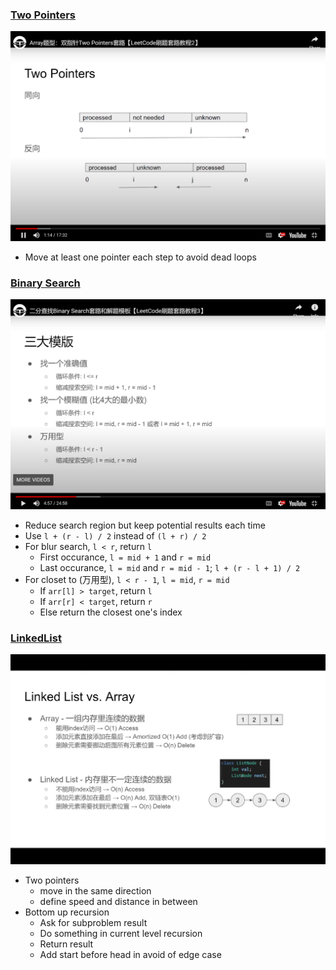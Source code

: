 ### [Two Pointers](https://turingplanet.org/2020/05/20/array-two-pointers%e5%a5%97%e8%b7%af%e3%80%90leetcode%e5%88%b7%e9%a2%98%e5%a5%97%e8%b7%af%e6%95%99%e7%a8%8b2%e3%80%91/)
![two pointers](./notes%20pic/two%20pointers.png)
- Move at least one pointer each step to avoid dead loops

### [Binary Search](https://turingplanet.org/2020/06/20/%e4%ba%8c%e5%88%86%e6%9f%a5%e6%89%bebinary-search%e5%88%b7%e9%a2%98%e5%a5%97%e8%b7%af%e3%80%90leetcode%e5%88%b7%e9%a2%98%e5%a5%97%e8%b7%af%e6%95%99%e7%a8%8b3%e3%80%91/)
![binary search](./notes%20pic/binary%20search%20template.png)
- Reduce search region but keep potential results each time
- Use `l + (r - l) / 2` instead of `(l + r) / 2`
- For blur search, `l < r`, return `l`
    - First occurance, `l = mid + 1` and `r = mid`
    - Last occurance, `l = mid` and `r = mid - 1`; `l + (r - l + 1) / 2`
- For closet to (万用型), `l < r - 1`, `l = mid`, `r = mid`
    - If `arr[l] > target`, return `l`
    - If `arr[r] < target`, return `r`
    - Else return the closest one's index

### [LinkedList](https://turingplanet.org/2020/06/20/%e9%93%be%e8%a1%a8linked-list%e9%a2%98%e5%9e%8b%e5%a5%97%e8%b7%af%e3%80%90leetcode%e5%88%b7%e9%a2%98%e5%a5%97%e8%b7%af%e6%95%99%e7%a8%8b4%e3%80%91/)
![LinkedList](./notes%20pic/LinkedList%20vs%20Array.png)
- Two pointers
    - move in the same direction
    - define speed and distance in between
- Bottom up recursion
    - Ask for subproblem result
    - Do something in current level recursion
    - Return result
    - Add start before head in avoid of edge case
